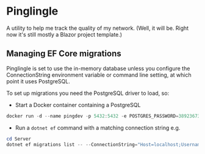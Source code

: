 # Pinglingle

A utility to help me track the quality of my network. (Well, it will be. Right now it's still mostly a Blazor project template.)

## Managing EF Core migrations

Pinglingle is set to use the in-memory database unless you configure the ConnectionString environment variable or command line setting, at which point it uses PostgreSQL.

To set up migrations you need the PostgreSQL driver to load, so:

* Start a Docker container containing a PostgreSQL

```powershell
docker run -d --name pingdev -p 5432:5432 -e POSTGRES_PASSWORD=38923673 -e POSTGRES_DB=pinglingle postgres
```

* Run a `dotnet ef` command with a matching connection string e.g.

```powershell
cd Server
dotnet ef migrations list -- --ConnectionString="Host=localhost;Username=postgres;Password=38923673;Port=5432;Database=pinglingle"
```
